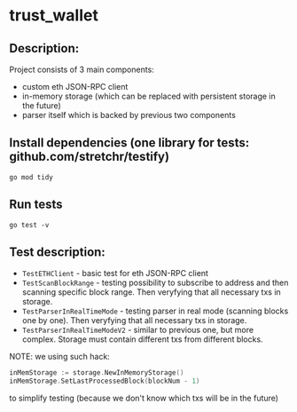 # trust_wallet

## Description:
Project consists of 3 main components:
- custom eth JSON-RPC client
- in-memory storage (which can be replaced with persistent storage in the future)
- parser itself which is backed by previous two components

## Install dependencies (one library for tests: github.com/stretchr/testify)
`go mod tidy`

## Run tests
`go test -v`

## Test description:
- `TestETHClient` - basic test for eth JSON-RPC client
- `TestScanBlockRange` - testing possibility to subscribe to address and then scanning specific block range. Then veryfying that all necessary txs in storage.
- `TestParserInRealTimeMode` - testing parser in real mode (scanning blocks one by one). Then veryfying that all necessary txs in storage.
- `TestParserInRealTimeModeV2` - similar to previous one, but more complex. Storage must contain different txs from different blocks.

NOTE: we using such hack:
```go
inMemStorage := storage.NewInMemoryStorage()
inMemStorage.SetLastProcessedBlock(blockNum - 1)
```
to simplify testing (because we don't know which txs will be in the future)
